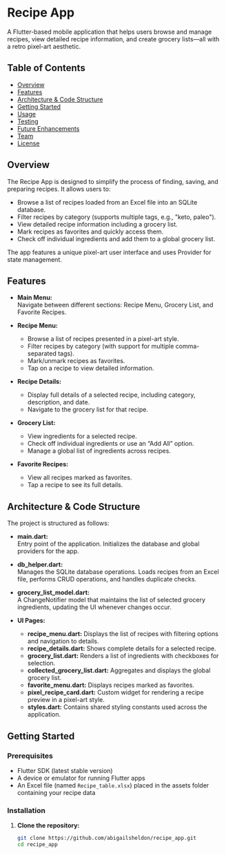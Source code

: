 # Recipe App

A Flutter-based mobile application that helps users browse and manage recipes, view detailed recipe information, and create grocery lists—all with a retro pixel-art aesthetic.

## Table of Contents

- [Overview](#overview)
- [Features](#features)
- [Architecture & Code Structure](#architecture--code-structure)
- [Getting Started](#getting-started)
- [Usage](#usage)
- [Testing](#testing)
- [Future Enhancements](#future-enhancements)
- [Team](#team)
- [License](#license)

## Overview

The Recipe App is designed to simplify the process of finding, saving, and preparing recipes. It allows users to:
- Browse a list of recipes loaded from an Excel file into an SQLite database.
- Filter recipes by category (supports multiple tags, e.g., "keto, paleo").
- View detailed recipe information including a grocery list.
- Mark recipes as favorites and quickly access them.
- Check off individual ingredients and add them to a global grocery list.

The app features a unique pixel-art user interface and uses Provider for state management.

## Features

- **Main Menu:**  
  Navigate between different sections: Recipe Menu, Grocery List, and Favorite Recipes.

- **Recipe Menu:**  
  - Browse a list of recipes presented in a pixel-art style.
  - Filter recipes by category (with support for multiple comma-separated tags).
  - Mark/unmark recipes as favorites.
  - Tap on a recipe to view detailed information.

- **Recipe Details:**  
  - Display full details of a selected recipe, including category, description, and date.
  - Navigate to the grocery list for that recipe.

- **Grocery List:**  
  - View ingredients for a selected recipe.
  - Check off individual ingredients or use an “Add All” option.
  - Manage a global list of ingredients across recipes.

- **Favorite Recipes:**  
  - View all recipes marked as favorites.
  - Tap a recipe to see its full details.

## Architecture & Code Structure

The project is structured as follows:

- **main.dart:**  
  Entry point of the application. Initializes the database and global providers for the app.

- **db_helper.dart:**  
  Manages the SQLite database operations. Loads recipes from an Excel file, performs CRUD operations, and handles duplicate checks.

- **grocery_list_model.dart:**  
  A ChangeNotifier model that maintains the list of selected grocery ingredients, updating the UI whenever changes occur.

- **UI Pages:**  
  - **recipe_menu.dart:** Displays the list of recipes with filtering options and navigation to details.
  - **recipe_details.dart:** Shows complete details for a selected recipe.
  - **grocery_list.dart:** Renders a list of ingredients with checkboxes for selection.
  - **collected_grocery_list.dart:** Aggregates and displays the global grocery list.
  - **favorite_menu.dart:** Displays recipes marked as favorites.
  - **pixel_recipe_card.dart:** Custom widget for rendering a recipe preview in a pixel-art style.
  - **styles.dart:** Contains shared styling constants used across the application.

## Getting Started

### Prerequisites

- Flutter SDK (latest stable version)
- A device or emulator for running Flutter apps
- An Excel file (named `Recipe_table.xlsx`) placed in the assets folder containing your recipe data

### Installation

1. **Clone the repository:**

   ```bash
   git clone https://github.com/abigailsheldon/recipe_app.git
   cd recipe_app
